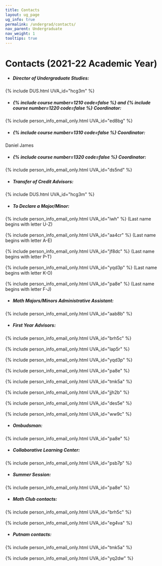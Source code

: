 ```yaml
---
title: Contacts
layout: ug_page
ug_info: true
permalink: /undergrad/contacts/
nav_parent: Undergraduate
nav_weight: 1
tooltips: true
---
```


<h1 class="mb-4">Contacts (2021-22 Academic Year)</h1>

- ##### Director of Undergraduate Studies:<br>
{% include DUS.html UVA_id="hcg3m" %}
<!-- {% include DUS.html UVA_id="iwh" %} -->

- <h5>{% include course number=1210 code=false %} and {% include course number=1220 code=false %} Coordinator:</h5>
{% include person_info_email_only.html UVA_id="ed8bg" %}

- <h5>{% include course number=1310 code=false %} Coordinator:</h5>
<!-- {% include person_info_email_only.html UVA_id="psb7p" %} -->
Daniel James

- <h5>{% include course number=1320 code=false %} Coordinator:</h5>
{% include person_info_email_only.html UVA_id="ds5nd" %}

- ##### Transfer of Credit Advisors:<br>
{% include DUS.html UVA_id="hcg3m" %}<br>
<!-- <br class="hidden-sm-up">{% include person_info_email_only.html UVA_id="iwh" %}  -->

- ##### To Declare a Major/Minor:<br>
{% include person_info_email_only.html UVA_id="iwh" %} (Last name begins with letter U-Z)<br><br class="hidden-sm-up">
{% include person_info_email_only.html UVA_id="aa4cr" %} (Last name begins with letter A-E)<br><br class="hidden-sm-up">
{% include person_info_email_only.html UVA_id="jf8dc" %} (Last name begins with letter P-T)<br><br class="hidden-sm-up">
{% include person_info_email_only.html UVA_id="yqd3p" %} (Last name begins with letter K-O)<br><br class="hidden-sm-up">
{% include person_info_email_only.html UVA_id="pa8e" %} (Last name begins with letter F-J)


- ##### Math Majors/Minors Administrative Assistant:<br>
{% include person_info_email_only.html UVA_id="aab8b" %}

- ##### First Year Advisors:<br>
{% include person_info_email_only.html UVA_id="brh5c" %}<br><br class="hidden-sm-up">
{% include person_info_email_only.html UVA_id="lap5r" %}<br><br class="hidden-sm-up">
{% include person_info_email_only.html UVA_id="yqd3p" %}<br><br class="hidden-sm-up">
{% include person_info_email_only.html UVA_id="pa8e" %}<br><br class="hidden-sm-up">
{% include person_info_email_only.html UVA_id="tmk5a" %}<br><br class="hidden-sm-up">
{% include person_info_email_only.html UVA_id="jjh2b" %}<br><br class="hidden-sm-up">
{% include person_info_email_only.html UVA_id="des5e" %}<br><br class="hidden-sm-up">
{% include person_info_email_only.html UVA_id="ww9c" %}

- ##### Ombudsman:<br>
{% include person_info_email_only.html UVA_id="pa8e" %}

- ##### Collaborative Learning Center:<br>
{% include person_info_email_only.html UVA_id="psb7p" %}

- ##### Summer Session:<br>
{% include person_info_email_only.html UVA_id="pa8e" %}

- ##### Math Club contacts:<br>
{% include person_info_email_only.html UVA_id="brh5c" %}<br><br class="hidden-sm-up">
{% include person_info_email_only.html UVA_id="eg4va" %}

- ##### Putnam contacts:<br>
{% include person_info_email_only.html UVA_id="tmk5a" %}<br><br class="hidden-sm-up">
{% include person_info_email_only.html UVA_id="yq2dw" %}

